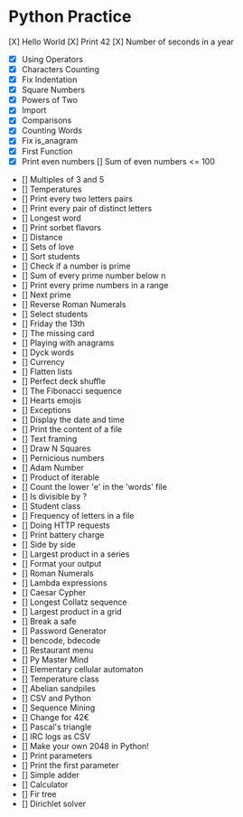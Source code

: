 # Python Practice

[X] Hello World
[X] Print 42
[X] Number of seconds in a year
- [X] Using Operators
- [X] Characters Counting
- [X] Fix Indentation
- [X] Square Numbers
- [X] Powers of Two
- [X] Import
- [X] Comparisons
- [X] Counting Words
- [X] Fix is_anagram
- [X] First Function
- [X] Print even numbers
[] Sum of even numbers <= 100
- [] Multiples of 3 and 5
- [] Temperatures
- [] Print every two letters pairs
- [] Print every pair of distinct letters
- [] Longest word
- [] Print sorbet flavors
- [] Distance
- [] Sets of love
- [] Sort students
- [] Check if a number is prime
- [] Sum of every prime number below n
- [] Print every prime numbers in a range
- [] Next prime
- [] Reverse Roman Numerals
- [] Select students
- [] Friday the 13th
- [] The missing card
- [] Playing with anagrams
- [] Dyck words
- [] Currency
- [] Flatten lists
- [] Perfect deck shuffle
- [] The Fibonacci sequence
- [] Hearts emojis
- [] Exceptions
- [] Display the date and time
- [] Print the content of a file
- [] Text framing
- [] Draw N Squares
- [] Pernicious numbers
- [] Adam Number
- [] Product of iterable
- [] Count the lower 'e' in the 'words' file
- [] Is divisible by ?
- [] Student class
- [] Frequency of letters in a file
- [] Doing HTTP requests
- [] Print battery charge
- [] Side by side
- [] Largest product in a series
- [] Format your output
- [] Roman Numerals
- [] Lambda expressions
- [] Caesar Cypher
- [] Longest Collatz sequence
- [] Largest product in a grid
- [] Break a safe
- [] Password Generator
- [] bencode, bdecode
- [] Restaurant menu
- [] Py Master Mind
- [] Elementary cellular automaton
- [] Temperature class
- [] Abelian sandpiles
- [] CSV and Python
- [] Sequence Mining
- [] Change for 42€
- [] Pascal's triangle
- [] IRC logs as CSV
- [] Make your own 2048 in Python!
- [] Print parameters
- [] Print the first parameter
- [] Simple adder
- [] Calculator
- [] Fir tree
- [] Dirichlet solver